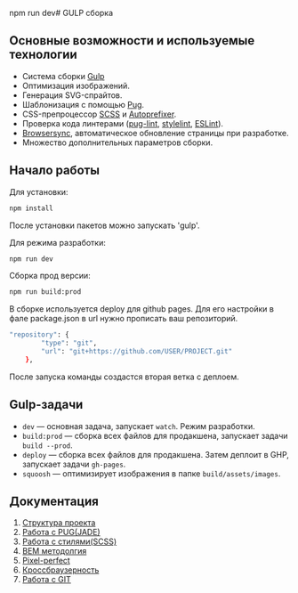 npm run dev# GULP сборка

## Основные возможности и используемые технологии

* Система сборки [Gulp](https://gulpjs.com/)
* Оптимизация изображений.
* Генерация SVG-спрайтов.
* Шаблонизация с помощью [Pug](https://pugjs.org/).
* CSS-препроцессор [SCSS](http://sass-lang.com/) и [Autoprefixer](https://autoprefixer.github.io/ru/).
* Проверка кода линтерами ([pug-lint](https://www.npmjs.com/package/pug-lint), [stylelint](https://stylelint.io/), [ESLint](http://eslint.org/)).
* [Browsersync](https://www.browsersync.io/), автоматическое обновление страницы при разработке.
* Множество дополнительных параметров сборки.


## Начало работы

Для установки:

```bash
npm install
```

После установки пакетов можно запускать 'gulp'.

Для режима разработки:

```bash
npm run dev
```

Сборка прод версии:

```bash
npm run build:prod
```

В сборке используется deploy для github pages. Для его настройки в фале package.json в url нужно прописать ваш репозиторий.

```bash
"repository": {
		"type": "git",
		"url": "git+https://github.com/USER/PROJECT.git"
	},
```
После запуска команды создастся вторая ветка с деплоем.

## Gulp-задачи

* `dev` — основная задача, запускает `watch`. Режим разработки.
* `build:prod` — сборка всех файлов для продакшена, запускает задачи `build --prod`.
* `deploy` — сборка всех файлов для продакшена. Затем деплоит в GHP, запускает задачи `gh-pages`.
* `squoosh` — оптимизирует изображения в папке `build/assets/images`.

## Документация
1. [Структура проекта](readme/structure.md)
1. [Работа с PUG(JADE)](readme/pug.md)
1. [Работа с стилями(SCSS)](readme/styles.md)
1. [BEM методолгия](readme/bem.md)
1. [Pixel-perfect](readme/pixel-pefect.md)
1. [Кроссбраузерность](readme/crossbrowser.md)
1. [Работа с GIT](readme/git.md)

